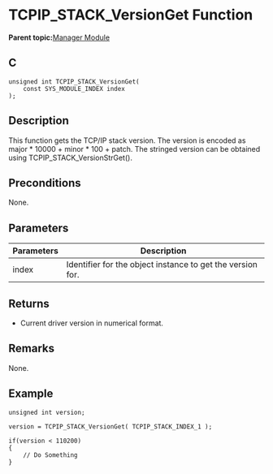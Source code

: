 # TCPIP\_STACK\_VersionGet Function

**Parent topic:**[Manager Module](GUID-B37C4F4C-DC2D-48D9-9909-AACBA987B57A.md)

## C

```
unsigned int TCPIP_STACK_VersionGet(
    const SYS_MODULE_INDEX index
);
```

## Description

This function gets the TCP/IP stack version. The version is encoded as major \* 10000 + minor \* 100 + patch. The stringed version can be obtained using TCPIP\_STACK\_VersionStrGet\(\).

## Preconditions

None.

## Parameters

|Parameters|Description|
|----------|-----------|
|index|Identifier for the object instance to get the version for.|

## Returns

-   Current driver version in numerical format.


## Remarks

None.

## Example

```
unsigned int version;

version = TCPIP_STACK_VersionGet( TCPIP_STACK_INDEX_1 );

if(version < 110200)
{
    // Do Something
}
```

